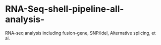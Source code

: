 # RNA-Seq-shell-pipeline-all-analysis-
RNA-seq analysis including fusion-gene, SNP/Idel, Alternative splicing, et al.
